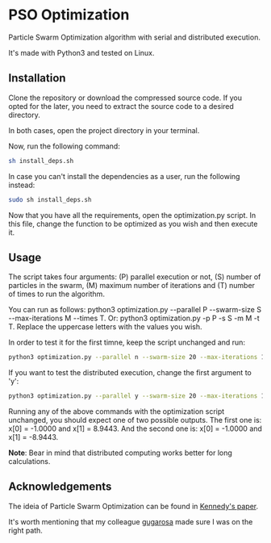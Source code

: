 # PSO Optimization
Particle Swarm Optimization algorithm with serial and distributed execution. 

It's made with Python3 and tested on Linux.

## Installation

Clone the repository or download the compressed source code. If you opted for the later, you need to extract the source code to a desired directory.

In both cases, open the project directory in your terminal. 

Now, run the following command:
```bash
sh install_deps.sh
```

In case you can't install the dependencies as a user, run the following instead:
```bash
sudo sh install_deps.sh
```

Now that you have all the requirements, open the optimization.py script. In this file, change the function to be optimized as you wish and then execute it.

## Usage

The script takes four arguments: (P) parallel execution or not, (S) number of particles in the swarm, (M) maximum number of iterations and (T) number of times to run the algorithm.

You can run as follows: python3 optimization.py --parallel P --swarm-size S --max-iterations M --times T. Or: python3 optimization.py -p P -s S -m M -t T. Replace the uppercase letters with the values you wish.

In order to test it for the first timne, keep the script unchanged and run:
```bash
python3 optimization.py --parallel n --swarm-size 20 --max-iterations 1000 --times 1. 
```

If you want to test the distributed execution, change the first argument to 'y':
```bash
python3 optimization.py --parallel y --swarm-size 20 --max-iterations 1000 --times 1. 
```

Running any of the above commands with the optimization script unchanged, you should expect one of two possible outputs. The first one is: x[0] = -1.0000 and x[1] = 8.9443. And the second one is: x[0] = -1.0000 and x[1] = -8.9443. 

__Note__: Bear in mind that distributed computing works better for long calculations.

## Acknowledgements
The ideia of Particle Swarm Optimization can be found in [Kennedy's paper](https://ieeexplore.ieee.org/document/488968).

It's worth mentioning that my colleague [gugarosa](https://github.com/gugarosa) made sure I was on the right path.
